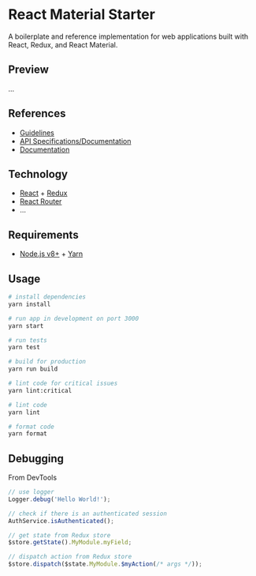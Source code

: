 # React Material Starter

A boilerplate and reference implementation for web applications built with React, Redux, and React Material.

## Preview

...

## References

- [Guidelines](https://github.com/emiketic/emiketic-docs/)
- [API Specifications/Documentation](https://starterspecapi.docs.apiary.io/)
- [Documentation](./docs)

## Technology

- [React](https://reactjs.org/) + [Redux](https://redux.js.org/)
- [React Router](https://reacttraining.com/react-router)
- ...

## Requirements

- [Node.js v8+](https://nodejs.org/) + [Yarn](https://yarnpkg.com/)

## Usage

```sh
# install dependencies
yarn install

# run app in development on port 3000
yarn start

# run tests
yarn test

# build for production
yarn run build

# lint code for critical issues
yarn lint:critical

# lint code
yarn lint

# format code
yarn format
```

## Debugging

From DevTools

```javascript
// use logger
Logger.debug('Hello World!');

// check if there is an authenticated session
AuthService.isAuthenticated();

// get state from Redux store
$store.getState().MyModule.myField;

// dispatch action from Redux store
$store.dispatch($state.MyModule.$myAction(/* args */));
```
